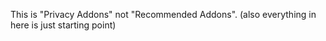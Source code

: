 This is "Privacy Addons" not "Recommended Addons".
 (also everything in here is just starting point)
